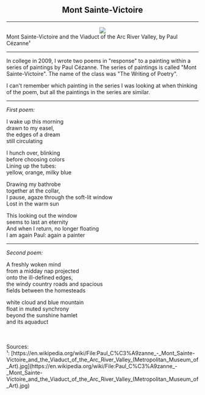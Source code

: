 ## <div align="center">Mont Sainte-Victoire</div>

<hr/>

<div align="center">
  <img src="https://bradleyculley.github.io/images/Mont_Sainte-Victoire.jpg" />
</div>
<span align="center">
Mont Sainte-Victoire and the Viaduct of the Arc River Valley, by Paul Cézanne¹
</span>
<br>

<hr/>

<p>
In college in 2009, I wrote two poems in "response" to a painting within a series of paintings by Paul Cézanne.
The series of paintings is called "Mont Sainte-Victoire".
The name of the class was "The Writing of Poetry".
</p>

<p>
I can't remember which painting in the series I was looking at when thinking of the poem, but all the paintings in the series are similar. 
</p>

<hr/>

<i>First poem:</i><br/>

I wake up this morning<br/>
drawn to my easel,<br/>
the edges of a dream<br/>
still circulating<br/>

I hunch over, blinking<br/>
before choosing colors<br/>
Lining up the tubes:<br/>
yellow, orange, milky blue<br/>

Drawing my bathrobe<br/>
together at the collar,<br/>
I pause, agaze through the soft-lit window<br/>
Lost in the warm sun<br/>

This looking out the window<br/>
seems to last an eternity<br/>
And when I return, no longer floating<br/>
I am again Paul: again a painter<br/>

<hr/>

<i>Second poem:</i><br/>

A freshly woken mind<br/>
from a midday nap projected<br/>
onto the ill-defined edges,<br/>
the windy country roads and spacious<br/>
fields between the homesteads<br/>

white cloud and blue mountain<br/>
float in muted synchrony<br/>
beyond the sunshine hamlet<br/>
and its aquaduct<br/>

<br/>
<br/>
Sources:<br/>
¹: [https://en.wikipedia.org/wiki/File:Paul_C%C3%A9zanne_-_Mont_Sainte-Victoire_and_the_Viaduct_of_the_Arc_River_Valley_(Metropolitan_Museum_of_Art).jpg](https://en.wikipedia.org/wiki/File:Paul_C%C3%A9zanne_-_Mont_Sainte-Victoire_and_the_Viaduct_of_the_Arc_River_Valley_(Metropolitan_Museum_of_Art).jpg) <br/>
